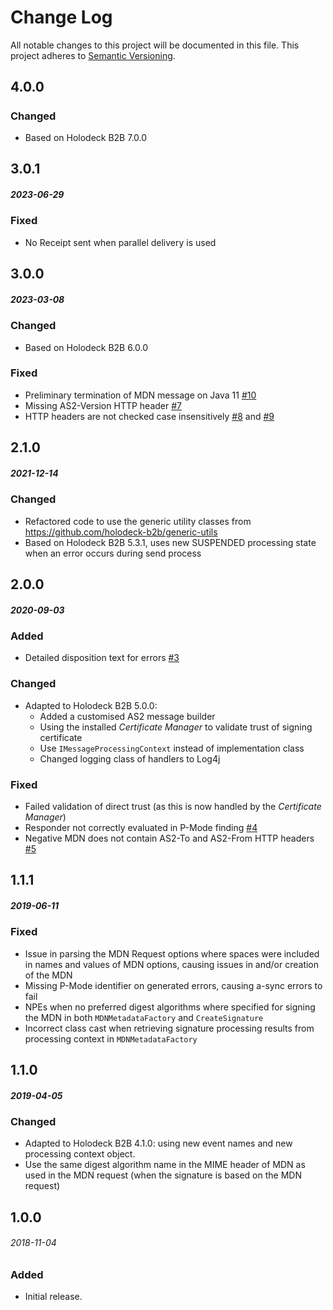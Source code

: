 # Change Log
All notable changes to this project will be documented in this file.
This project adheres to [Semantic Versioning](http://semver.org/).

## 4.0.0
##### 
### Changed
* Based on Holodeck B2B 7.0.0

## 3.0.1
##### 2023-06-29
### Fixed
* No Receipt sent when parallel delivery is used

## 3.0.0
##### 2023-03-08 
### Changed
* Based on Holodeck B2B 6.0.0

### Fixed
* Preliminary termination of MDN message on Java 11 [#10](https://github.com/holodeck-b2b/hb2b-as2/issues/10)
* Missing AS2-Version HTTP header [#7](https://github.com/holodeck-b2b/hb2b-as2/issues/7)
* HTTP headers are not checked case insensitively [#8](https://github.com/holodeck-b2b/hb2b-as2/issues/8) and 
  [#9](https://github.com/holodeck-b2b/hb2b-as2/issues/9)

## 2.1.0
##### 2021-12-14

### Changed
* Refactored code to use the generic utility classes from https://github.com/holodeck-b2b/generic-utils
* Based on Holodeck B2B 5.3.1, uses new SUSPENDED processing state when an error occurs during send process

## 2.0.0
##### 2020-09-03 

### Added
* Detailed disposition text for errors [#3](https://github.com/holodeck-b2b/hb2b-as2/issues/3)

### Changed
* Adapted to Holodeck B2B 5.0.0: 
	- Added a customised AS2 message builder
	- Using the installed _Certificate Manager_ to validate trust of signing certificate
	- Use `IMessageProcessingContext` instead of implementation class
	- Changed logging class of handlers to Log4j

### Fixed
* Failed validation of direct trust (as this is now handled by the _Certificate Manager_)
* Responder not correctly evaluated in P-Mode finding [#4](https://github.com/holodeck-b2b/hb2b-as2/issues/4)
* Negative MDN does not contain AS2-To and AS2-From HTTP headers [#5](https://github.com/holodeck-b2b/hb2b-as2/issues/5)

## 1.1.1
##### 2019-06-11

### Fixed
* Issue in parsing the MDN Request options where spaces were included in names and values of MDN options, causing issues
  in and/or creation of the MDN
* Missing P-Mode identifier on generated errors, causing a-sync errors to fail
* NPEs when no preferred digest algorithms where specified for signing the MDN in both `MDNMetadataFactory` and 
  `CreateSignature`
* Incorrect class cast when retrieving signature processing results from processing context in `MDNMetadataFactory` 

## 1.1.0
##### 2019-04-05

### Changed
* Adapted to Holodeck B2B 4.1.0: using new event names and new processing context object.
* Use the same digest algorithm name in the MIME header of MDN as used in the MDN request (when the signature is based
  on the MDN request)  

## 1.0.0
###### 2018-11-04

### Added
* Initial release.
